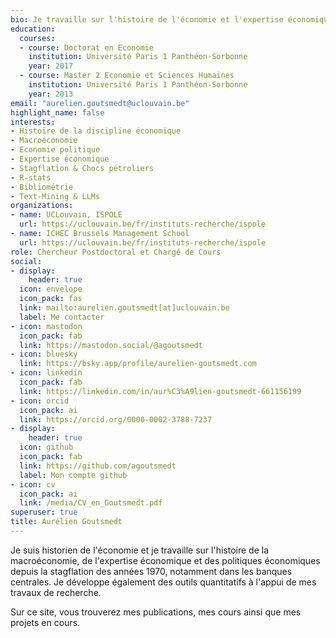```yaml
---
bio: Je travaille sur l'histoire de l'économie et l'expertise économique.
education:
  courses:
  - course: Doctorat en Economie
    institution: Université Paris 1 Panthéon-Sorbonne
    year: 2017
  - course: Master 2 Economie et Sciences Humaines
    institution: Université Paris 1 Panthéon-Sorbonne
    year: 2013
email: "aurelien.goutsmedt@uclouvain.be"
highlight_name: false
interests:
- Histoire de la discipline économique
- Macroéconomie
- Economie politique
- Expertise économique
- Stagflation & Chocs pétroliers
- R-stats
- Bibliométrie
- Text-Mining & LLMs
organizations:
- name: UCLouvain, ISPOLE
  url: https://uclouvain.be/fr/instituts-recherche/ispole
- name: ICHEC Brussels Management School
  url: https://uclouvain.be/fr/instituts-recherche/ispole
role: Chercheur Postdoctoral et Chargé de Cours
social:
- display:
    header: true
  icon: envelope
  icon_pack: fas
  link: mailto:aurelien.goutsmedt[at]uclouvain.be
  label: Me contacter
- icon: mastodon
  icon_pack: fab
  link: https://mastodon.social/@agoutsmedt
- icon: bluesky
  link: https://bsky.app/profile/aurelien-goutsmedt.com
- icon: linkedin
  icon_pack: fab
  link: https://linkedin.com/in/aur%C3%A9lien-goutsmedt-661156199
- icon: orcid
  icon_pack: ai
  link: https://orcid.org/0000-0002-3788-7237
- display:
    header: true
  icon: github
  icon_pack: fab
  link: https://github.com/agoutsmedt
  label: Mon compte github
- icon: cv
  icon_pack: ai
  link: /media/CV_en_Goutsmedt.pdf
superuser: true
title: Aurélien Goutsmedt
---
```


Je suis historien de l'économie et je travaille sur l'histoire de la macroéconomie, de l'expertise économique et des politiques économiques depuis la stagflation des années 1970, notamment dans les banques centrales. Je développe également des outils quantitatifs à l'appui de mes travaux de recherche.

Sur ce site, vous trouverez mes publications, mes cours ainsi que mes projets en cours.
